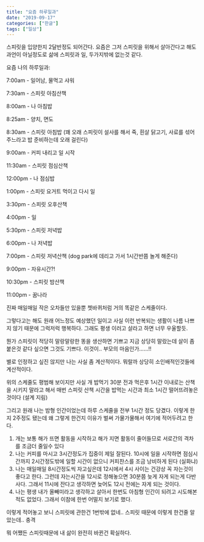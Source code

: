 ```yaml
---
title: "요즘 하루일과"
date: "2019-09-17"
categories: ["한글"]
tags: ["일상"]
---
```


스피릿을 입양한지 2달반정도 되어간다. 요즘은 그저 스피릿을 위해서 살아간다고 해도 과언이 아닐정도로 삶에 스피릿과 일, 두가지밖에 없는것 같다.

요즘 나의 하루일과:

7:00am - 일어남, 물먹고 샤워

7:30am - 스피릿 아침산책

8:00am - 나 아침밥

8:25am - 양치, 면도

8:30am - 스피릿 아침밥 (꽤 오래 스피릿이 설사를 해서 죽, 흰살 닭고기, 사료를 섞어주느라고 밥 준비하는데 오래 걸린다)

9:00am - 커피 내리고 일 시작

11:30am - 스피릿 점심산책

12:00pm - 나 점심밥

1:00pm - 스피릿 요거트 먹이고 다시 일

3:30pm - 스피릿 오후산책

4:00pm - 일

5:30pm - 스피릿 저녁밥

6:00pm - 나 저녁밥

7:00pm - 스피릿 저녁산책 (dog park에 데리고 가서 1시간반쯤 놀게 해준다)

9:00pm - 자유시간?!

10:30pm - 스피릿 밤산책

11:00pm - 꿈나라

진짜 매일매일 작은 오차들만 있을뿐 쳇바퀴처럼 거의 똑같은 스케줄이다.

그렇다고는 해도 원래 어느정도 예상했던 일이고 사실 이런 반복되는 생활이 나름 나쁘지 않기 때문에 그럭저럭 행복하다. 그래도 평생 이러고 살라고 하면 너무 우울할듯.

뭔가 스피릿이 적당히 말랑말랑한 똥을 생산하면 기쁘고 지금 상당히 말랐는데 살이 좀 붙은것 같다 싶으면 그것도 기쁘다. 이것이.. 부모의 마음인가......!!

별로 인정하고 싶진 않지만 나는 사실 좀 계산적이다. 뭐랄까 상당히 소인배적인것들에 계산적이다.

위의 스케줄도 평범해 보이지만 사실 개 밥먹기 30분 전과 먹은후 1시간 이내로는 산책을 시키지 말라고 해서 매번 스피릿 산책 시간을 밥먹는 시간과 최소 1시간 떨어뜨려놓은것이다 (설계 지림)

그리고 원래 나는 밤형 인간이었는데 하루 스케줄을 전부 1시간 정도 당겼다. 이렇게 한지 2주정도 됐는데 왜 그렇게 한건지 이유가 벌써 가물가물해서 여기에 적어두려고 한다.

1. 개는 보통 해가 뜨면 활동을 시작하고 해가 지면 활동이 줄어들므로 서로간의 격차를 조금더 줄일수 있다
2. 나는 커피를 마시고 3시간정도가 집중이 제일 잘된다. 10시에 일을 시작하면 점심시간까지 2시간정도밖에 일할 시간이 없으니 커피찬스를 조금 낭비하게 된다 (실화냐)
3. 나는 매일매일 8시간정도씩 자고싶은데 12시에서 4시 사이는 건강상 꼭 자는것이 좋다고 한다. 그런데 자는시간을 12시로 정해놓으면 30분쯤 늦게 자게 되는게 다반사다. 그래서 11시에 잔다고 생각하면 늦어도 12시 전에는 자게 되는 것이다.
4. 나는 평생 내가 올빼미라고 생각하고 살아서 한번도 아침형 인간이 되려고 시도해본적도 없었다. 그래서 이참에 한번 어떨지 보기로 했다.

이렇게 적어놓고 보니 스피릿에 관한건 1번밖에 없네.. 스피릿 때문에 이렇게 한건줄 알았는데.. 충격

뭐 어쨌든 스피릿때문에 내 삶이 완전히 바뀐건 확실하다.
